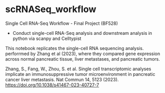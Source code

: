# scRNASeq_workflow
Single Cell RNA-Seq Workflow - Final Project (BF528)
- Conduct single-cell RNA-Seq analysis and downstream analysis in python via scanpy and Celltypist

  
This notebook replicates the single-cell RNA sequencing analysis. perforrmed by Zhang et al (2023), where they compared gene expression across normal pancreatic tissue, liver metastases, and pancreatic tumors.

Zhang, S., Fang, W., Zhou, S. et al. Single cell transcriptomic analyses implicate an immunosuppressive tumor microenvironment in pancreatic cancer liver metastasis. Nat Commun 14, 5123 (2023). https://doi.org/10.1038/s41467-023-40727-7
